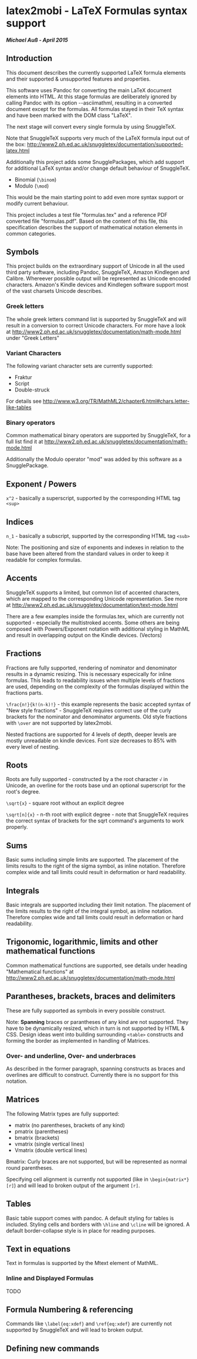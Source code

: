 # latex2mobi - LaTeX Formulas syntax support
##### Michael Auß - April 2015

## Introduction

This document describes the currently supported LaTeX formula elements and their supported & unsupported features and properties.

This software uses Pandoc for converting the main LaTeX document elements into HTML.
At this stage formulas are deliberately ignored by calling Pandoc with its option --asciimathml, resulting in a converted document except for the formulas.
All formulas stayed in their TeX syntax and have been marked with the DOM class "LaTeX".

The next stage will convert every single formula by using SnuggleTeX.

Note that SnuggleTeX supports very much of the LaTeX formula input out of the box:
http://www2.ph.ed.ac.uk/snuggletex/documentation/supported-latex.html

Additionally this project adds some SnugglePackages, which add support for additional LaTeX syntax and/or change default behaviour of SnuggleTeX.

* Binomial (``\binom``)
* Modulo (``\mod``)

This would be the main starting point to add even more syntax support or modify current behaviour.

This project includes a test file "formulas.tex" and a reference PDF converted file "formulas.pdf".
Based on the content of this file, this specification describes the support of mathematical notation elements in common categories.

## Symbols

This project builds on the extraordinary support of Unicode in all the used third party software, including Pandoc, SnuggleTeX, Amazon Kindlegen and Calibre.
Whereever possible output will be represented as Unicode encoded characters. Amazon's Kindle devices and Kindlegen software support most of the vast charsets Unicode describes.

### Greek letters

The whole greek letters command list is supported by SnuggleTeX and will result in a conversion to correct Unicode characters.
For more have a look at http://www2.ph.ed.ac.uk/snuggletex/documentation/math-mode.html under "Greek Letters"

### Variant Characters

The following variant character sets are currently supported:

* Fraktur 
* Script
* Double-struck 

For details see http://www.w3.org/TR/MathML2/chapter6.html#chars.letter-like-tables

### Binary operators

Common mathematical binary operators are supported by SnuggleTeX, for a full list find it at http://www2.ph.ed.ac.uk/snuggletex/documentation/math-mode.html

Additionally the Modulo operator "mod" was added by this software as a SnugglePackage.

## Exponent / Powers 

``x^2`` - basically a superscript, supported by the corresponding HTML tag ``<sup>``


## Indices

``n_1`` - basically a subscript, supported by the corresponding HTML tag ``<sub>``

Note: The positioning and size of exponents and indexes in relation to the base have been altered from the standard values in order to keep it readable for complex formulas.

## Accents

SnuggleTeX supports a limited, but common list of accented characters, which are mapped to the corresponding Unicode representation. 
See more at http://www2.ph.ed.ac.uk/snuggletex/documentation/text-mode.html

There are a few examples inside the formulas.tex, which are currently not supported - especially the multistroked accents.
Some others are being composed with Powers/Exponent notation with additional styling in MathML and result in overlapping output on the Kindle devices. (Vectors)

## Fractions

Fractions are fully supported, rendering of nominator and denominator results in a dynamic resizing. This is necessary especically for inline formulas.
This leads to readability issues when multiple levels of fractions are used, depending on the complexity of the formulas displayed within the fractions parts.

``\frac{n!}{k!(n-k)!}`` - this example represents the basic accepted syntax of "New style fractions" - SnuggleTeX requires correct use of the curly brackets for the nominator and denominator arguments.
Old style fractions with ``\over`` are not supported by latex2mobi.

Nested fractions are supported for 4 levels of depth, deeper levels are mostly unreadable on kindle devices. Font size decreases to 85% with every level of nesting.

## Roots

Roots are fully supported - constructed by a the root character ``√`` in Unicode, an overline for the roots base und an optional superscript for the root's degree.

``\sqrt{x}`` - square root without an explicit degree

``\sqrt[n]{x}`` - n-th root with explicit degree - note that SnuggleTeX requires the correct syntax of brackets for the sqrt command's arguments to work properly.

## Sums

Basic sums including simple limits are supported.
The placement of the limits results to the right of the sigma symbol, as inline notation.
 Therefore complex wide and tall limits could result in deformation or hard readability.

## Integrals

Basic integrals are supported including their limit notation.
The placement of the limits results to the right of the integral symbol, as inline notation.
Therefore complex wide and tall limits could result in deformation or hard readability.

## Trigonomic, logarithmic, limits and other mathematical functions

Common mathematical functions are supported, see details under heading "Mathematical functions" at
http://www2.ph.ed.ac.uk/snuggletex/documentation/math-mode.html

## Parantheses, brackets, braces and delimiters

These are fully supported as symbols in every possible construct.  

Note: **Spanning** braces or parantheses of any kind are not supported. 
They have to be dynamically resized, which in turn is not supported by HTML & CSS.
Design ideas went into building surrounding ``<table>`` constructs and forming the border as implemented in handling of Matrices.


### Over- and underline, Over- and underbraces

As described in the former paragraph, spanning constructs as braces and overlines are difficult to construct. 
Currently there is no support for this notation.

## Matrices

The following Matrix types are fully supported:

* matrix (no parentheses, brackets of any kind)
* pmatrix (parentheses)
* bmatrix (brackets)
* vmatrix (single vertical lines)
* Vmatrix (double vertical lines)

Bmatrix: Curly braces are not supported, but will be represented as normal round parentheses.

Specifying cell alignment is currently not supported (like in ``\begin{matrix*}[r]``) and will lead to broken output of the argument ``[r]``.

## Tables

Basic table support comes with pandoc. A default styling for tables is included.
Styling cells and borders with ``\hline`` and ``\cline`` will be ignored.
A default border-collapse style is in place for reading purposes.


## Text in equations 

Text in formulas is supported by the Mtext element of MathML. 

### Inline and Displayed Formulas

TODO

## Formula Numbering & referencing 

Commands like ``\label{eq:xdef}`` and ``\ref{eq:xdef}`` are currently not supported by SnuggleTeX and will lead to broken output. 

## Defining new commands

